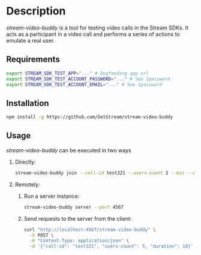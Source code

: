 # Description

*stream-video-buddy* is a tool for testing video calls in the Stream SDKs. It acts as a participant in a video call and performs a series of actions to emulate a real user.

## Requirements

```bash
export STREAM_SDK_TEST_APP="..." # Dogfooding app url
export STREAM_SDK_TEST_ACCOUNT_PASSWORD="..." # See 1password
export STREAM_SDK_TEST_ACCOUNT_EMAIL="..." # See 1password
```

## Installation

```bash
npm install -g https://github.com/GetStream/stream-video-buddy
```

## Usage

*stream-video-buddy* can be executed in two ways

1. Directly:

    ```bash
    stream-video-buddy join --call-id test321 --users-count 2 --mic --camera
    ```

2. Remotely:

    1. Run a server instance:

        ```bash
        stream-video-buddy server --port 4567
        ```

    2. Send requests to the server from the client:

        ```bash
        curl "http://localhost:4567/stream-video-buddy" \
          -X POST \
          -H "Content-Type: application/json" \
          -d '{"call-id": "test321", "users-count": 5, "duration": 10}'
        ```
